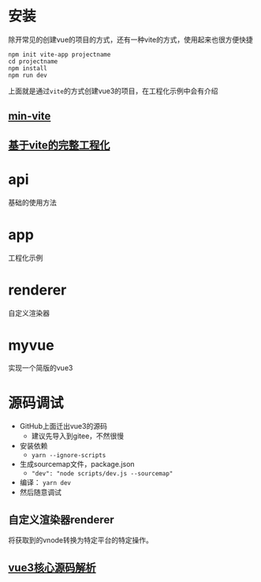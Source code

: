 # 安装
除开常见的创建vue的项目的方式，还有一种vite的方式，使用起来也很方便快捷  
```
npm init vite-app projectname
cd projectname
npm install
npm run dev
```
上面就是通过``vite``的方式创建vue3的项目，在工程化示例中会有介绍
## [min-vite](https://github.com/zxlfly/min-vite)
## [基于vite的完整工程化](https://github.com/zxlfly/ComponentLibraryEngineering)
# api
基础的使用方法
# app
工程化示例
# renderer
自定义渲染器
# myvue
实现一个简版的vue3

# 源码调试
- GitHub上面迁出vue3的源码
  - 建议先导入到gitee，不然很慢
- 安装依赖
  - ``yarn --ignore-scripts``
- ⽣成sourcemap⽂件，package.json
  - ``"dev": "node scripts/dev.js --sourcemap"``
- 编译： ``yarn dev``
- 然后随意调试

## 自定义渲染器renderer
将获取到的vnode转换为特定平台的特定操作。

## [vue3核心源码解析](https://www.processon.com/view/link/612e7c9cf346fb01fa4e800f)
